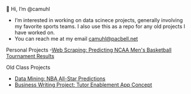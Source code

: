 👋 Hi, I’m @camuhl
- I’m interested in working on data scinece projects, generally involving my favorite sports teams. I also use this as a repo for any old projects I have worked on.
- You can reach me at my email camuhl@pacbell.net

Personal Projects
-[Web Scraping: Predicting NCAA Men's Basketball Tournament Results]()


Old Class Projects
- [Data Mining: NBA All-Star Predictions](https://github.com/camuhl/Data_Mining_Class_Project)
- [Business Writing Project: Tutor Enablement App Concept]()
<!---
camuhl/camuhl is a ✨ special ✨ repository because its `README.md` (this file) appears on your GitHub profile.
You can click the Preview link to take a look at your changes.
--->
